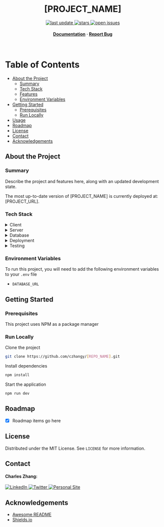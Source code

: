 <div align="center">

<!-- Title -->

<h1>[PROJECT_NAME]</h1>

<!-- Badges -->

<p>
    <a href="">
        <img src="https://img.shields.io/github/last-commit/czhangy/[REPO_NAME]" alt="last update" />
    </a>
    <a href="https://github.com/czhangy/[REPO_NAME]/stargazers">
        <img src="https://img.shields.io/github/stars/czhangy/[REPO_NAME]" alt="stars" />
    </a>
    <a href="https://github.com/czhangy/[REPO_NAME]/issues/">
        <img src="https://img.shields.io/github/issues/czhangy/[REPO_NAME]" alt="open issues" />
</p>
<h4>
    <a href="https://github.com/czhangy/[REPO_NAME]">Documentation</a>
    <span> · </span>
    <a href="https://github.com/czhangy/[REPO_NAME]/issues">Report Bug</a>
</h4>

</div>

<br />

<!-- Table of Contents -->

# Table of Contents

-   [About the Project](#about-the-project)
    -   [Summary](#summary)
    -   [Tech Stack](#tech-stack)
    -   [Features](#features)
    -   [Environment Variables](#environment-variables)
-   [Getting Started](#getting-started)
    -   [Prerequisites](#prerequisites)
    -   [Run Locally](#run-locally)
-   [Usage](#usage)
-   [Roadmap](#roadmap)
-   [License](#license)
-   [Contact](#contact)
-   [Acknowledgements](#acknowledgements)

<!-- About the Project -->

## About the Project

<!-- Summary -->

### Summary

Describe the project and features here, along with an updated development state.

The most up-to-date version of [PROJECT_NAME] is currently deployed at: [PROJECT_URL].

<!-- Tech Stack -->

### Tech Stack

<!-- Shields.io Badges: https://github.com/Ileriayo/markdown-badges -->

<details>
    <summary>Client</summary>
    <br />
    <a href="">
        <img src="" alt="" />
    </a>
</details>

<details>
    <summary>Server</summary>
    <br />
    <a href="">
        <img src="" alt="" />
    </a>
</details>

<details>
    <summary>Database</summary>
    <br />
    <a href="">
        <img src="" alt="" />
    </a>
</details>

<details>
    <summary>Deployment</summary>
    <br />
    <a href="">
        <img src="" alt="" />
    </a>
</details>

<details>
    <summary>Testing</summary>
    <br />
    <a href="">
        <img src="" alt="" />
    </a>
</details>

<!-- Env Variables -->

### Environment Variables

To run this project, you will need to add the following environment variables to your `.env` file

-   `DATABASE_URL`

<!-- Getting Started -->

## Getting Started

<!-- Prerequisites -->

### Prerequisites

This project uses NPM as a package manager

<!-- Run Locally -->

### Run Locally

Clone the project

```bash
git clone https://github.com/czhangy/[REPO_NAME].git
```

Install dependencies

```bash
npm install
```

Start the application

```bash
npm run dev
```

<!-- Roadmap -->

## Roadmap

-   [x] Roadmap items go here

## License

Distributed under the MIT License. See `LICENSE` for more information.

<!-- Contact -->

## Contact

#### Charles Zhang:

<a href="https://www.linkedin.com/in/charles-zhang-14746519b/">
    <img src="https://img.shields.io/badge/LinkedIn-0077B5?style=for-the-badge&logo=linkedin&logoColor=white" alt="LinkedIn" />
</a>
<a href="https://twitter.com/czhangy_">
    <img src="https://img.shields.io/badge/Twitter-1DA1F2?style=for-the-badge&logo=twitter&logoColor=white" alt="Twitter" />
</a>
<a href="https://czhangy.io">
    <img src="https://img.shields.io/badge/-personal%20site-darkgrey?logo=code-review&logoColor=white&style=for-the-badge" alt="Personal Site" />
</a>

<!-- Acknowledgments -->

## Acknowledgements

-   [Awesome README](https://github.com/matiassingers/awesome-readme)
-   [Shields.io](https://shields.io/)
